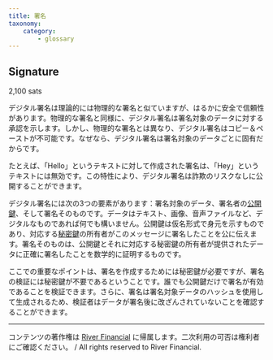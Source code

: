 ```yaml
---
title: 署名
taxonomy:
    category:
        - glossary
---
```


## Signature
2,100 sats

デジタル署名は理論的には物理的な署名と似ていますが、はるかに安全で信頼性があります。物理的な署名と同様に、デジタル署名は署名対象のデータに対する承認を示します。しかし、物理的な署名とは異なり、デジタル署名はコピー＆ペーストが不可能です。なぜなら、デジタル署名は署名対象のデータごとに固有だからです。

たとえば、「Hello」というテキストに対して作成された署名は、「Hey」というテキストには無効です。この特性により、デジタル署名は詐欺のリスクなしに公開することができます。

デジタル署名には次の3つの要素があります：署名対象のデータ、署名者の[公開鍵](http://lostinbitcoin.jp.testrs.jp/staging/glossary/public_key/)、そして署名そのものです。データはテキスト、画像、音声ファイルなど、デジタルなものであれば何でも構いません。公開鍵は仮名形式で身元を示すものであり、対応する[秘密鍵](http://lostinbitcoin.jp.testrs.jp/staging/glossary/private_key/)の所有者がこのメッセージに署名したことを公に伝えます。署名そのものは、公開鍵とそれに対応する秘密鍵の所有者が提供されたデータに正確に署名したことを数学的に証明するものです。

ここでの重要なポイントは、署名を作成するためには秘密鍵が必要ですが、署名の検証には秘密鍵が不要であるということです。誰でも公開鍵だけで署名が有効であることを検証できます。さらに、署名は署名対象データのハッシュを使用して生成されるため、検証者はデータが署名後に改ざんされていないことを確認することができます。

---
コンテンツの著作権は [River Financial](https://river.com/) に帰属します。二次利用の可否は権利者にご確認ください。 / All rights reserved to River Financial.
